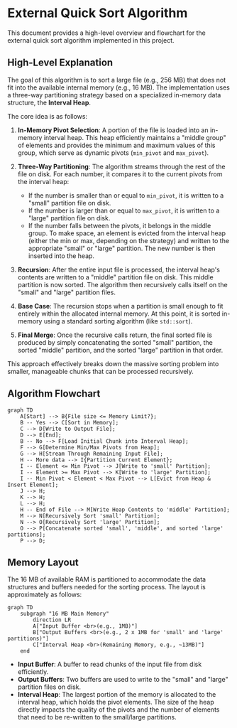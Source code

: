 # External Quick Sort Algorithm

This document provides a high-level overview and flowchart for the external quick sort algorithm implemented in this project.

## High-Level Explanation

The goal of this algorithm is to sort a large file (e.g., 256 MB) that does not fit into the available internal memory (e.g., 16 MB). The implementation uses a three-way partitioning strategy based on a specialized in-memory data structure, the **Interval Heap**.

The core idea is as follows:

1.  **In-Memory Pivot Selection**: A portion of the file is loaded into an in-memory interval heap. This heap efficiently maintains a "middle group" of elements and provides the minimum and maximum values of this group, which serve as dynamic pivots (`min_pivot` and `max_pivot`).

2.  **Three-Way Partitioning**: The algorithm streams through the rest of the file on disk. For each number, it compares it to the current pivots from the interval heap:

    - If the number is smaller than or equal to `min_pivot`, it is written to a "small" partition file on disk.
    - If the number is larger than or equal to `max_pivot`, it is written to a "large" partition file on disk.
    - If the number falls between the pivots, it belongs in the middle group. To make space, an element is evicted from the interval heap (either the min or max, depending on the strategy) and written to the appropriate "small" or "large" partition. The new number is then inserted into the heap.

3.  **Recursion**: After the entire input file is processed, the interval heap's contents are written to a "middle" partition file on disk. This middle partition is now sorted. The algorithm then recursively calls itself on the "small" and "large" partition files.

4.  **Base Case**: The recursion stops when a partition is small enough to fit entirely within the allocated internal memory. At this point, it is sorted in-memory using a standard sorting algorithm (like `std::sort`).

5.  **Final Merge**: Once the recursive calls return, the final sorted file is produced by simply concatenating the sorted "small" partition, the sorted "middle" partition, and the sorted "large" partition in that order.

This approach effectively breaks down the massive sorting problem into smaller, manageable chunks that can be processed recursively.

## Algorithm Flowchart

```mermaid
graph TD
    A[Start] --> B{File size <= Memory Limit?};
    B -- Yes --> C[Sort in Memory];
    C --> D[Write to Output File];
    D --> E[End];
    B -- No --> F[Load Initial Chunk into Interval Heap];
    F --> G[Determine Min/Max Pivots from Heap];
    G --> H[Stream Through Remaining Input File];
    H -- More data --> I{Partition Current Element};
    I -- Element <= Min Pivot --> J[Write to 'small' Partition];
    I -- Element >= Max Pivot --> K[Write to 'large' Partition];
    I -- Min Pivot < Element < Max Pivot --> L[Evict from Heap & Insert Element];
    J --> H;
    K --> H;
    L --> H;
    H -- End of File --> M[Write Heap Contents to 'middle' Partition];
    M --> N[Recursively Sort 'small' Partition];
    N --> O[Recursively Sort 'large' Partition];
    O --> P[Concatenate sorted 'small', 'middle', and sorted 'large' partitions];
    P --> D;
```

## Memory Layout

The 16 MB of available RAM is partitioned to accommodate the data structures and buffers needed for the sorting process. The layout is approximately as follows:

```mermaid
graph TD
    subgraph "16 MB Main Memory"
        direction LR
        A["Input Buffer <br>(e.g., 1MB)"]
        B["Output Buffers <br>(e.g., 2 x 1MB for 'small' and 'large' partitions)"]
        C["Interval Heap <br>(Remaining Memory, e.g., ~13MB)"]
    end
```

- **Input Buffer**: A buffer to read chunks of the input file from disk efficiently.
- **Output Buffers**: Two buffers are used to write to the "small" and "large" partition files on disk.
- **Interval Heap**: The largest portion of the memory is allocated to the interval heap, which holds the pivot elements. The size of the heap directly impacts the quality of the pivots and the number of elements that need to be re-written to the small/large partitions.
